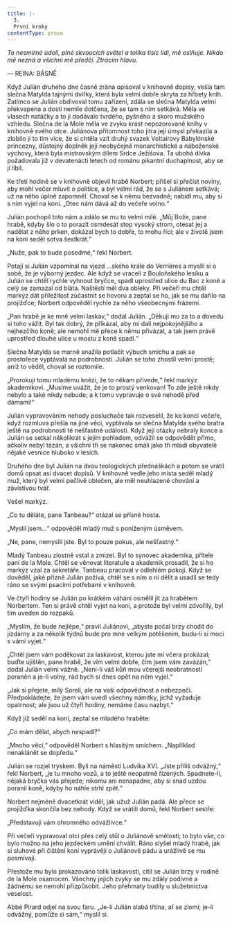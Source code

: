 ```yaml
---
title: |-
  3.
  První kroky
contentType: prose
---
```


_To nesmírné údolí, plné skvoucích světel a tolika tisíc lidí, mě oslňuje. Nikdo mě nezná a všichni mě předčí. Ztrácím hlavu._

— REINA: BÁSNĚ

Když Julián druhého dne časně zrána opisoval v knihovně dopisy, vešla tam slečna Matylda tajnými dvířky, která byla velmi dobře skryta za hřbety knih. Zatímco se Julián obdivoval tomu zařízení, zdála se slečna Matylda velmi překvapena a dosti nemile dotčena, že se tam s ním setkává. Měla ve vlasech natáčky a to jí dodávalo tvrdého, pyšného a skoro mužského vzhledu. Slečna de la Mole měla ve zvyku krást nepozorovaně knihy v knihovně svého otce. Juliánova přítomnost toho jitra její úmysl překazila a zlobilo ji to tím více, že si chtěla vzít druhý svazek Voltairovy Babylónské princezny, důstojný doplněk její neobyčejně monarchistické a náboženské výchovy, která byla mistrovským dílem Srdce Ježíšova. Ta ubohá dívka požadovala již v devatenácti letech od románu pikantní duchaplnost, aby se jí líbil.

Ke třetí hodině se v knihovně objevil hrabě Norbert; přišel si přečíst noviny, aby mohl večer mluvit o politice, a byl velmi rád, že se s Juliánem setkává; už na něho úplně zapomněl. Choval se k němu bezvadně; nabídl mu, aby si s ním vyjel na koni. „Otec nám dává až do večeře volno.“

Julián pochopil toto nám a zdálo se mu to velmi milé. „Můj Bože, pane hrabě, kdyby šlo o to porazit osmdesát stop vysoký strom, otesat jej a nadělat z něho prken, dokázal bych to dobře, to mohu říci; ale v životě jsem na koni seděl sotva šestkrát.“

„Nuže, pak to bude posedmé,“ řekl Norbert.

Potají si Julián vzpomínal na vjezd …ského krále do Verrières a myslil si o sobě, že je výborný jezdec. Ale když se vraceli z Bouloňského lesíku a Julián se chtěl rychle vyhnout bryčce, spadl uprostřed ulice du Bac z koně a celý se zamazal od bláta. Naštěstí měl dva obleky. Při večeři mu chtěl markýz dát příležitost zúčastnit se hovoru a zeptal se ho, jak se mu dařilo na projížďce; Norbert odpověděl rychle za něho všeobecnými frázemi.

„Pan hrabě je ke mně velmi laskav,“ dodal Julián. „Děkuji mu za to a dovedu si toho vážit. Byl tak dobrý, že přikázal, aby mi dali nejpokojnějšího a nejhezčího koně; ale nemohl mě přece k němu přivázat, a tak jsem právě uprostřed dlouhé ulice u mostu z koně spadl.“

Slečna Matylda se marně snažila potlačit výbuch smíchu a pak se prostořece vyptávala na podrobnosti. Julián se toho zhostil velmi prostě; aniž to věděl, choval se roztomile.

„Prorokuji tomu mladému knězi, že to někam přivede,“ řekl markýz akademikovi. „Musíme uvážit, že je to prostý venkovan! To zde ještě nikdy nebylo a také nikdy nebude; a k tomu vypravuje o své nehodě před dámami!“

Julián vypravováním nehody posluchače tak rozveselil, že ke konci večeře, když rozmluva přešla na jiné věci, vyptávala se slečna Matylda svého bratra ještě na podrobnosti té nešťastné události. Když její otázky nebraly konce a Julián se setkal několikrát s jejím pohledem, odvážil se odpovědět přímo, ačkoliv nebyl tázán, a všichni tři se nakonec smáli jako tři mladí obyvatelé nějaké vesnice hluboko v lesích.

Druhého dne byl Julián na dvou teologických přednáškách a potom se vrátil domů opsat asi dvacet dopisů. V knihovně vedle jeho místa seděl mladý muž, který byl velmi pečlivě oblečen, ale měl neuhlazené chování a závistivou tvář.

Vešel markýz.

„Co tu děláte, pane Tanbeau?“ otázal se přísně hosta.

„Myslil jsem…“ odpověděl mladý muž s poníženým úsměvem.

„Ne, pane, nemyslil jste. Byl to pouze pokus, ale nešťastný.“

Mladý Tanbeau zlostně vstal a zmizel. Byl to synovec akademika, přítele paní de la Mole. Chtěl se věnovat literatuře a akademik prosadil, že si ho markýz vzal za sekretáře. Tanbeau pracoval v odlehlém pokoji. Když se dověděl, jaké přízně Julián požívá, chtěl se s ním o ni dělit a usadil se tedy ráno se svými psacími potřebami v knihovně.

Ve čtyři hodiny se Julián po krátkém váhání osmělil jít za hrabětem Norbertem. Ten si právě chtěl vyjet na koni, a protože byl velmi zdvořilý, byl tím uveden do rozpaků.

„Myslím, že bude nejlépe,“ pravil Juliánovi, „abyste počal brzy chodit do jízdárny a za několik týdnů bude pro mne velkým potěšením, budu-li si moci s vámi vyjet.“

„Chtěl jsem vám poděkovat za laskavost, kterou jste mi včera prokázal; buďte ujištěn, pane hrabě, že vím velmi dobře, čím jsem vám zavázán,“ dodal Julián velmi vážně. „Není-li váš kůň mou včerejší neobratností poraněn a je-li volný, rád bych si dnes opět na něm vyjel.“

„Jak si přejete, milý Soreli, ale na vaši odpovědnost a nebezpečí. Předpokládejte, že jsem vám uvedl všechny námitky, jichž vyžaduje opatrnost; ale jsou už čtyři hodiny, nemáme času nazbyt.“

Když již seděl na koni, zeptal se mladého hraběte:

„Co mám dělat, abych nespadl?“

„Mnoho věcí,“ odpověděl Norbert s hlasitým smíchem. „Například nenaklánět se dopředu.“

Julián se rozjel tryskem. Byli na náměstí Ludvíka XVI. „Jste příliš odvážný,“ řekl Norbert, „je tu mnoho vozů, a to ještě neopatrně řízených. Spadnete-li, nějaká bryčka vás přejede; nikomu ani nenapadne, aby si snad uzdou poranil koně, kdyby ho náhle strhl zpět.“

Norbert nejméně dvacetkrát viděl, jak užuž Julián padá. Ale přece se projížďka skončila bez nehody. Když se vrátili domů, řekl Norbert sestře:

„Představuji vám ohromného odvážlivce.“

Při večeři vypravoval otci přes celý stůl o Juliánově smělosti; to bylo vše, co bylo možno na jeho jezdeckém umění chválit. Ráno slyšel mladý hrabě, jak si sluhové při čištění koní vyprávějí o Juliánově pádu a urážlivě se mu posmívají.

Přestože mu bylo prokazováno tolik laskavosti, cítil se Julián brzy v rodině de la Mole osamocen. Všechny jejich zvyky se mu zdály podivné a žádnému se nemohl přizpůsobit. Jeho přehmaty budily u služebnictva veselost.

Abbé Pirard odjel na svou faru. „Je-li Julián slabá třtina, ať se zlomí; je-li odvážný, pomůže si sám,“ myslil si.
